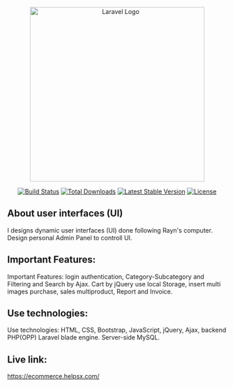 <p align="center"><a href="https://laravel.com" target="_blank"><img src="https://raw.githubusercontent.com/laravel/art/master/logo-lockup/5%20SVG/2%20CMYK/1%20Full%20Color/laravel-logolockup-cmyk-red.svg" width="400" alt="Laravel Logo"></a></p>

<p align="center">
<a href="https://github.com/laravel/framework/actions"><img src="https://github.com/laravel/framework/workflows/tests/badge.svg" alt="Build Status"></a>
<a href="https://packagist.org/packages/laravel/framework"><img src="https://img.shields.io/packagist/dt/laravel/framework" alt="Total Downloads"></a>
<a href="https://packagist.org/packages/laravel/framework"><img src="https://img.shields.io/packagist/v/laravel/framework" alt="Latest Stable Version"></a>
<a href="https://packagist.org/packages/laravel/framework"><img src="https://img.shields.io/packagist/l/laravel/framework" alt="License"></a>
</p>

## About user interfaces (UI)
I designs dynamic user interfaces (UI) done following Rayn's computer. Design personal Admin Panel to controll UI.


## Important Features:
Important Features: login authentication, Category-Subcategory and Filtering and Search by Ajax. Cart by jQuery use local Storage, insert multi images purchase, sales multiproduct, Report and Invoice.


## Use technologies:
Use technologies: HTML, CSS, Bootstrap, JavaScript, jQuery, Ajax, backend PHP(OPP) Laravel blade engine. Server-side MySQL.


## Live link:
https://ecommerce.helpsx.com/


